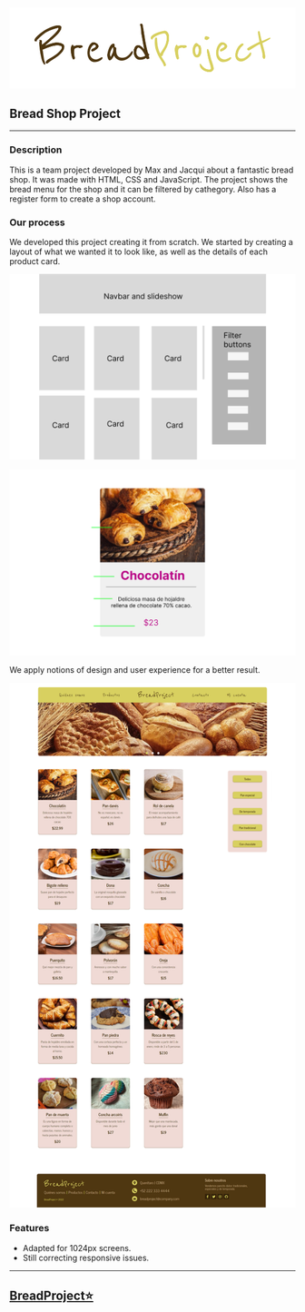 ![](https://raw.githubusercontent.com/MaxNaudek/Bread-Shop-Proyect/main/images/logo.png)

## Bread Shop Project
----
### Description
This is a team project developed by Max and Jacqui about a fantastic bread shop. It was made with HTML, CSS and JavaScript. The project shows the bread menu for the shop and it can be filtered by cathegory. Also has a register form to create a shop account.

### Our process
We developed this project creating it from scratch. We started by creating a layout of what we wanted it to look like, as well as the details of each product card. 

![](https://raw.githubusercontent.com/MaxNaudek/Bread-Shop-Proyect/main/images/layout.png)

![](https://raw.githubusercontent.com/MaxNaudek/Bread-Shop-Proyect/main/images/card.png)


We apply notions of design and user experience for a better result.

![](https://raw.githubusercontent.com/MaxNaudek/Bread-Shop-Proyect/main/images/final.png)

### Features

- Adapted for 1024px screens.
- Still correcting responsive issues. 

------------

## [BreadProject⭐](https://maxnaudek.github.io/Bread-Shop-Proyect/)
